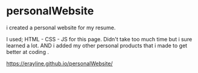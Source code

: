 # personalWebsite

i created a personal website for my resume. 

I used; HTML - CSS - JS for this page. Didn't take too much time but i sure learned a lot.
AND i added my other personal products that i made to get better at coding  .

https://erayline.github.io/personalWebsite/
